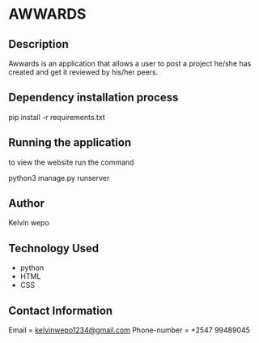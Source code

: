 
# AWWARDS

## Description

Awwards is an application that allows a user to post a project he/she has created and get it reviewed by his/her peers.

## Dependency installation process

pip install -r requirements.txt

## Running the application
to view the website run the command

python3 manage.py runserver

## Author 
Kelvin wepo

## Technology Used
* python
* HTML
* CSS

## Contact Information
Email = kelvinwepo1234@gmail.com
Phone-number = +2547 99489045
